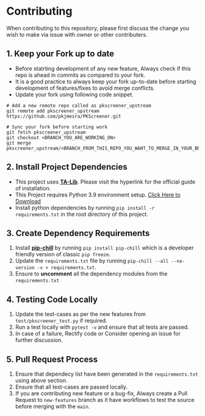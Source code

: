 # Contributing

When contributing to this repository, please first discuss the change you wish to make via issue with owner or other contributers.

## 1. Keep your Fork up to date
* Before statrting development of any new feature, Always check if this repo is ahead in commits as compared to your fork.
* It is a good practice to always keep your fork up-to-date before starting development of features/fixes to avoid merge conflicts.
* Update your fork using following code snippet.
```
# Add a new remote repo called as pkscreener_upstream
git remote add pkscreener_upstream https://github.com/pkjmesra/PKScreener.git

# Sync your fork before starting work
git fetch pkscreener_upstream
git checkout <BRANCH_YOU_ARE_WORKING_ON>
git merge pkscreener_upstream/<BRANCH_FROM_THIS_REPO_YOU_WANT_TO_MERGE_IN_YOUR_BRANCH>
```


## 2. Install Project Dependencies

* This project uses [**TA-Lib**](https://github.com/mrjbq7/ta-lib). Please visit the hyperlink for the official guide of installation.
* This Project requires Python 3.9 environment setup. [Click Here to Download](https://www.python.org/downloads/)
* Install python dependencies by running `pip install -r requirements.txt` in the root directory of this project.

## 3. Create Dependency Requirements

1. Install [**pip-chill**](https://pypi.org/project/pip-chill/) by running `pip install pip-chill` which is a developer friendly version of classic `pip freeze`.
2. Update the `requirements.txt` file by running `pip-chill --all --no-version -v > requirements.txt`.
3. Ensure to **uncomment** all the dependency modules from the `requirements.txt`

## 4. Testing Code Locally

1. Update the test-cases as per the new features from `test/pkscreener_test.py` if required.
2. Run a test locally with `pytest -v` and ensure that all tests are passed.
3. In case of a failure, Rectify code or Consider opening an issue for further discussion.

## 5. Pull Request Process

1. Ensure that dependecy list have been generated in the `requirements.txt` using above section.
2. Ensure that all test-cases are passed locally.
1. If you are contributing new feature or a bug-fix, Always create a Pull Request to `new-features` branch as it have workflows to test the source before merging with the `main`.